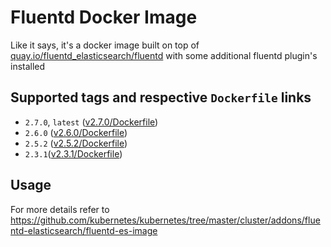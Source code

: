 # Fluentd Docker Image
Like it says, it's a docker image built on top of [quay.io/fluentd_elasticsearch/fluentd](https://quay.io/repository/fluentd_elasticsearch/fluentd?tab=tags) with some additional fluentd plugin's installed 

## Supported tags and respective `Dockerfile` links
 - `2.7.0`, `latest` ([v2.7.0/Dockerfile](https://github.com/kublr/docker-fluentd/blob/2.7.0/Dockerfile))
 - `2.6.0` ([v2.6.0/Dockerfile](https://github.com/kublr/docker-fluentd/blob/2.6.0/Dockerfile))
 - `2.5.2` ([v2.5.2/Dockerfile](https://github.com/kublr/docker-fluentd/blob/2.5.2/Dockerfile))
 - `2.3.1`([v2.3.1/Dockerfile](https://github.com/kublr/docker-fluentd/blob/2.3.1/Dockerfile))
 
## Usage
For more details refer to https://github.com/kubernetes/kubernetes/tree/master/cluster/addons/fluentd-elasticsearch/fluentd-es-image

